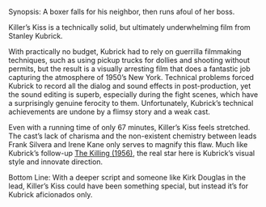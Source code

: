 Synopsis: A boxer falls for his neighbor, then runs afoul of her boss.

Killer’s Kiss is a technically solid, but ultimately underwhelming film from Stanley Kubrick.

With practically no budget, Kubrick had to rely on guerrilla filmmaking techniques, such as using pickup trucks for dollies and shooting without permits, but the result is a visually arresting film that does a fantastic job capturing the atmosphere of 1950’s New York.  Technical problems forced Kubrick to record all the dialog and sound effects in post-production, yet the sound editing is superb, especially during the fight scenes, which have a surprisingly genuine ferocity to them.  Unfortunately, Kubrick’s technical achievements are undone by a flimsy story and a weak cast.

Even with a running time of only 67 minutes, Killer’s Kiss feels stretched.  The cast’s lack of charisma and the non-existent chemistry between leads Frank Silvera and Irene Kane only serves to magnify this flaw.  Much like Kubrick’s follow-up <a href="/browse/reviews/the-killing-1956/">The Killing (1956)</a>, the real star here is Kubrick’s visual style and innovate direction.

Bottom Line: With a deeper script and someone like Kirk Douglas in the lead, Killer’s Kiss could have been something special, but instead it’s for Kubrick aficionados only.